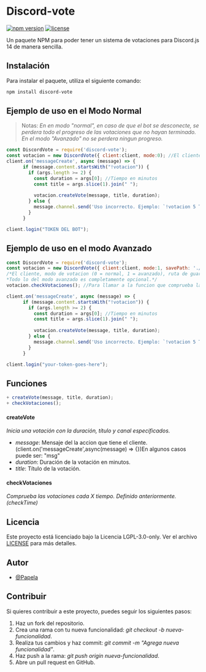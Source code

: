 # Discord-vote

[![npm version](https://img.shields.io/npm/v/discord-votaciones.svg)](https://www.npmjs.com/package/discord-vote)
[![license](https://img.shields.io/npm/l/discord-votaciones.svg)](https://github.com/Papela/discord-vote/blob/main/LICENSE)

Un paquete NPM para poder tener un sistema de votaciones para Discord.js 14 de manera sencilla.

## Instalación

Para instalar el paquete, utiliza el siguiente comando:

```bash
npm install discord-vote
```

## Ejemplo de uso en el Modo Normal
> Notas: _En en modo "normal", en caso de que el bot se desconecte, se perdera todo el progreso de las votaciones que no hayan terminado. En el modo "Avanzado" no se perdera ningun progreso._
```javascript
const DiscordVote = require('discord-vote');
const votacion = new DiscordVote({ client:client, mode:0); //El cliente, modo (0 = normal, 1 = avanzado)
client.on('messageCreate', async (message) => {
      if (message.content.startsWith("!votacion")) {
        if (args.length >= 2) {
          const duration = args[0]; //Tiempo en minutos
          const title = args.slice(1).join(" ");
  
          votacion.createVote(message, title, duration);
        } else {
          message.channel.send('Uso incorrecto. Ejemplo: `!votacion 5 Titulo`');
        }
      }

client.login("TOKEN DEL BOT");
```

## Ejemplo de uso en el modo Avanzado

```javascript
const DiscordVote = require('discord-vote');
const votacion = new DiscordVote({ client:client, mode:1, savePath: './votaciones.json', checkTime: 10000});
/*El cliente, modo de votacion (0 = normal, 1 = avanzado), ruta de guardado (avanzado), tiempo de comprobacion (Avanzado).
*Todo lo del modo avanzado es completamente opcional.*/
votacion.checkVotaciones(); //Para llamar a la funcion que comprueba las votaciones usando checkTime (por defeto 1 Minuto). *Necesario al usar el modo avanzado

client.on('messageCreate', async (message) => {
      if (message.content.startsWith("!votacion")) {
        if (args.length >= 2) {
          const duration = args[0]; //Tiempo en minutos
          const title = args.slice(1).join(" ");
  
          votacion.createVote(message, title, duration);
        } else {
          message.channel.send('Uso incorrecto. Ejemplo: `!votacion 5 Titulo`');
        }
      }

client.login("your-token-goes-here");
```

## Funciones
```javascript
+ createVote(message, title, duration);
+ checkVotaciones();
```
#### createVote
_Inicia una votación con la duración, título y canal especificados._
- *message*: Mensaje del la accion que tiene el cliente. (client.on('messageCreate',async(message) => {})En algunos casos puede ser: "msg"
- *duration*: Duración de la votación en minutos.
- *title*: Título de la votación.
#### checkVotaciones
_Comprueba las votaciones cada X tiempo. Definido anteriormente. (checkTime)_

## Licencia
Este proyecto está licenciado bajo la Licencia LGPL-3.0-only. Ver el archivo [LICENSE](https://github.com/Papela/discord-vote/blob/main/LICENSE) para más detalles.

## Autor
+ [@Papela](https://github.com/Papela)

## Contribuir
Si quieres contribuir a este proyecto, puedes seguir los siguientes pasos:
1. Haz un fork del repositorio.
2. Crea una rama con tu nueva funcionalidad: *git checkout -b nueva-funcionalidad*.
3. Realiza tus cambios y haz commit: *git commit -m "Agrega nueva funcionalidad"*.
4. Haz push a la rama: *git push origin nueva-funcionalidad*.
5. Abre un pull request en GitHub.
